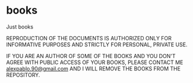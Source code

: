 # books
Just books

REPRODUCTION OF THE DOCUMENTS IS AUTHORIZED ONLY FOR INFORMATIVE PURPOSES AND STRICTLY FOR PERSONAL, PRIVATE USE.

IF YOU ARE AN AUTHOR OF SOME OF THE BOOKS AND YOU DON'T AGREE WITH PUBLIC ACCESS OF YOUR BOOKS, PLEASE CONTACT ME alexpablo.90@gmail.com AND I WILL REMOVE THE BOOKS FROM THE REPOSITORY.
